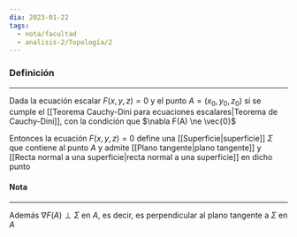 ```yaml
---
dia: 2023-01-22
tags:
  - nota/facultad
  - analisis-2/Topología/2
---
```

### Definición
---
Dada la ecuación escalar $F(x, y, z) = 0$ y el punto $A = (x_0, y_0, z_0)$ si se cumple el [[Teorema Cauchy-Dini para ecuaciones escalares|Teorema de Cauchy-Dini]], con la condición que $\nabla F(A) \ne \vec{0}$ 

Entonces la ecuación $F(x, y, z) = 0$ define una [[Superficie|superficie]] $\Sigma$ que contiene al punto $A$ y admite [[Plano tangente|plano tangente]] y [[Recta normal a una superficie|recta normal a una superficie]] en dicho punto

#### Nota
---
Además $\nabla F(A) \perp \Sigma$ en $A$, es decir, es perpendicular al plano tangente a $\Sigma$ en $A$